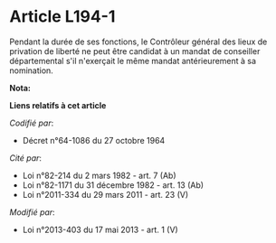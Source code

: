 # Article L194-1

Pendant la durée de ses fonctions, le Contrôleur général des lieux de privation de liberté ne peut être candidat à un mandat
de conseiller départemental s'il n'exerçait le même mandat antérieurement à sa nomination.

**Nota:**



**Liens relatifs à cet article**

_Codifié par_:

  - Décret n°64-1086 du 27 octobre 1964

_Cité par_:

  - Loi n°82-214 du 2 mars 1982 - art. 7 (Ab)
  - Loi n°82-1171 du 31 décembre 1982 - art. 13 (Ab)
  - Loi n°2011-334 du 29 mars 2011 - art. 23 (V)

_Modifié par_:

  - Loi n°2013-403 du 17 mai 2013 - art. 1 (V)
